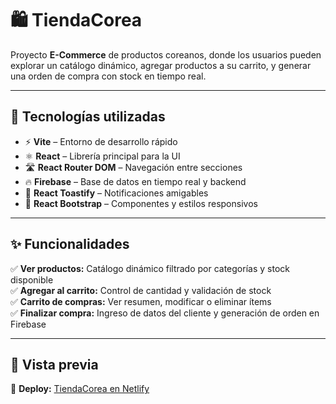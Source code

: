 # 🛍️ TiendaCorea

Proyecto **E-Commerce** de productos coreanos, donde los usuarios pueden explorar un catálogo dinámico, agregar productos a su carrito, y generar una orden de compra con stock en tiempo real.

---

## 🚀 Tecnologías utilizadas
- ⚡ **Vite** – Entorno de desarrollo rápido
- ⚛️ **React** – Librería principal para la UI
- 🛣️ **React Router DOM** – Navegación entre secciones
- 🔥 **Firebase** – Base de datos en tiempo real y backend
- 🍞 **React Toastify** – Notificaciones amigables
- 🎨 **React Bootstrap** – Componentes y estilos responsivos

---

## ✨ Funcionalidades
✅ **Ver productos:** Catálogo dinámico filtrado por categorías y stock disponible  
✅ **Agregar al carrito:** Control de cantidad y validación de stock  
✅ **Carrito de compras:** Ver resumen, modificar o eliminar ítems  
✅ **Finalizar compra:** Ingreso de datos del cliente y generación de orden en Firebase  

---

## 📸 Vista previa
🔗 **Deploy:** [TiendaCorea en Netlify](https://bright-zuccutto-05a3fb.netlify.app/)
